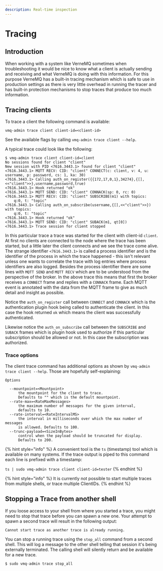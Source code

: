 ```yaml
---
description: Real-time inspection
---
```


# Tracing

## Introduction

When working with a system like VerneMQ sometimes when troubleshooting it would be nice to know what a client is actually sending and receiving and what VerneMQ is doing with this information. For this purpose VerneMQ has a built-in tracing mechanism which is safe to use in production settings as there is very little overhead in running the tracer and has built-in protection mechanisms to stop traces that produce too much information.

## Tracing clients

To trace a client the following command is available:

```text
vmq-admin trace client client-id=<client-id>
```

See the available flags by calling `vmq-admin trace client --help`.

A typical trace could look like the following:

```text
$ vmq-admin trace client client-id=client
No sessions found for client "client"
New session with PID <7616.3443.1> found for client "client"
<7616.3443.1> MQTT RECV: CID: "client" CONNECT(c: client, v: 4, u: username, p: password, cs: 1, ka: 30)
<7616.3443.1> Calling auth_on_register({{172,17,0,1},34274},{[],<<"client">>},username,password,true) 
<7616.3443.1> Hook returned "ok"
<7616.3443.1> MQTT SEND: CID: "client" CONNACK(sp: 0, rc: 0)
<7616.3443.1> MQTT RECV: CID: "client" SUBSCRIBE(m1) with topics:
    q:0, t: "topic"
<7616.3443.1> Calling auth_on_subscribe(username,{[],<<"client">>}) with topics:
    q:0, t: "topic"
<7616.3443.1> Hook returned "ok"
<7616.3443.1> MQTT SEND: CID: "client" SUBACK(m1, qt[0])
<7616.3443.1> Trace session for client stopped
```

In this particular trace a trace was started for the client with client-id `client`. At first no clients are connected to the node where the trace has been started, but a little later the client connects and we see the trace come alive. The strange identifier `<7616.3443.1>` is called a process identifier and is the identifier of the process in which the trace happened - this isn't relevant unless one wants to correlate the trace with log entries where process identifiers are also logged. Besides the process identifier there are some lines with `MQTT SEND` and `MQTT RECV` which are to be understood from the perspective of the broker. In the above trace this means that first the broker receives a `CONNECT` frame and replies with a `CONNACK` frame. Each MQTT event is annotated with the data from the MQTT frame to give as much detail and insight as possible.

Notice the `auth_on_register` call between `CONNECT` and `CONNACK` which is the authentication plugin hook being called to authenticate the client. In this case the hook returned `ok` which means the client was successfully authenticated.

Likewise notice the `auth_on_subscribe` call between the `SUBSCRIBE` and `SUBACK` frames which is plugin hook used to authorize if this particular subscription should be allowed or not. In this case the subscription was authorized.

### Trace options

The client trace command has additional options as shown by `vmq-admin trace client --help`. Those are hopefully self-explaining:

```text
Options

  --mountpoint=<Mountpoint>
      the mountpoint for the client to trace.
      Defaults to "" which is the default mountpoint.
  --rate-max=<RateMaxMessages>
      the maximum number of messages for the given interval,
      defaults to 10.
  --rate-interval=<RateIntervalMS>
      the interval in milliseconds over which the max number of messages
      is allowed. Defaults to 100.
  --trunc-payload=<SizeInBytes>
      control when the payload should be truncated for display.
      Defaults to 200.
```

{% hint style="info" %}
A convenient tool is the `ts` \(timestamp\) tool which is available on many systems. If the trace output is piped to this command each line is prefixed with a timestamp:

`ts | sudo vmq-admin trace client client-id=tester`
{% endhint %}

{% hint style="info" %}
It is currently not possible to start multiple traces from multiple shells, or trace multiple ClientIDs.
{% endhint %}

## Stopping a Trace from another shell

If you loose access to your shell from where you started a trace, you might need to stop that trace before you can spawn a new one. Your attempt to spawn a second trace will result in the following output:

```text
Cannot start trace as another trace is already running.
```

You can stop a running trace using the `stop_all` command from a second shell. This will log a message to the other shell telling that session it's being externally terminated. The calling shell will silently return and be available for a new trace.

```text
$ sudo vmq-admin trace stop_all
```
